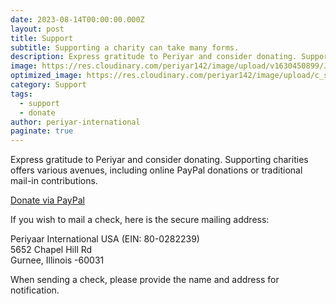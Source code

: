 ```yaml
---
date: 2023-08-14T00:00:00.000Z
layout: post
title: Support
subtitle: Supporting a charity can take many forms.
description: Express gratitude to Periyar and consider donating. Supporting charities offers various avenues...
image: https://res.cloudinary.com/periyar142/image/upload/v1630450899/Join_h0dems.jpg
optimized_image: https://res.cloudinary.com/periyar142/image/upload/c_scale,w_380/v1630450899/Join_h0dems.jpg
category: Support
tags:
  - support
  - donate
author: periyar-international
paginate: true
---
```


Express gratitude to Periyar and consider donating. Supporting charities offers various avenues, including online PayPal donations or traditional mail-in contributions.

<a href="https://www.paypal.com/us/fundraiser/charity/3378979">Donate via PayPal</a>

If you wish to mail a check, here is the secure mailing address:

<p>
Periyaar International USA (EIN: 80-0282239)<br/>
5652 Chapel Hill Rd<br/>
Gurnee, Illinois -60031
</p>

When sending a check, please provide the name and address for notification.